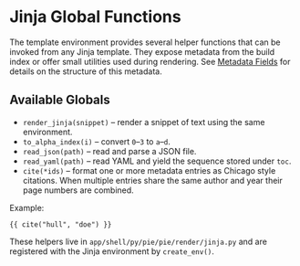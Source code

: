 # Jinja Global Functions

The template environment provides several helper functions that can be invoked
from any Jinja template. They expose metadata from the build index or offer
small utilities used during rendering. See [Metadata Fields](metadata-fields.md)
for details on the structure of this metadata.

## Available Globals

- `render_jinja(snippet)` – render a snippet of text using the same environment.
- `to_alpha_index(i)` – convert `0`–`3` to `a`–`d`.
- `read_json(path)` – read and parse a JSON file.
- `read_yaml(path)` – read YAML and yield the sequence stored under `toc`.
- `cite(*ids)` – format one or more metadata entries as Chicago style
  citations. When multiple entries share the same author and year their page
  numbers are combined.

Example:

```jinja
{{ cite("hull", "doe") }}
```

These helpers live in `app/shell/py/pie/pie/render/jinja.py` and are
registered with the Jinja environment by `create_env()`.


